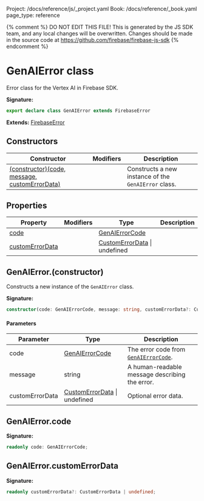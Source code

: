Project: /docs/reference/js/_project.yaml
Book: /docs/reference/_book.yaml
page_type: reference

{% comment %}
DO NOT EDIT THIS FILE!
This is generated by the JS SDK team, and any local changes will be
overwritten. Changes should be made in the source code at
https://github.com/firebase/firebase-js-sdk
{% endcomment %}

# GenAIError class
Error class for the Vertex AI in Firebase SDK.

<b>Signature:</b>

```typescript
export declare class GenAIError extends FirebaseError 
```
<b>Extends:</b> [FirebaseError](./util.firebaseerror.md#firebaseerror_class)

## Constructors

|  Constructor | Modifiers | Description |
|  --- | --- | --- |
|  [(constructor)(code, message, customErrorData)](./vertexai.genaierror.md#genaierrorconstructor) |  | Constructs a new instance of the <code>GenAIError</code> class. |

## Properties

|  Property | Modifiers | Type | Description |
|  --- | --- | --- | --- |
|  [code](./vertexai.genaierror.md#genaierrorcode) |  | [GenAIErrorCode](./vertexai.md#genaierrorcode) |  |
|  [customErrorData](./vertexai.genaierror.md#genaierrorcustomerrordata) |  | [CustomErrorData](./vertexai.customerrordata.md#customerrordata_interface) \| undefined |  |

## GenAIError.(constructor)

Constructs a new instance of the `GenAIError` class.

<b>Signature:</b>

```typescript
constructor(code: GenAIErrorCode, message: string, customErrorData?: CustomErrorData | undefined);
```

#### Parameters

|  Parameter | Type | Description |
|  --- | --- | --- |
|  code | [GenAIErrorCode](./vertexai.md#genaierrorcode) | The error code from <code>[GenAIErrorCode](./vertexai.md#genaierrorcode)</code>. |
|  message | string | A human-readable message describing the error. |
|  customErrorData | [CustomErrorData](./vertexai.customerrordata.md#customerrordata_interface) \| undefined | Optional error data. |

## GenAIError.code

<b>Signature:</b>

```typescript
readonly code: GenAIErrorCode;
```

## GenAIError.customErrorData

<b>Signature:</b>

```typescript
readonly customErrorData?: CustomErrorData | undefined;
```
